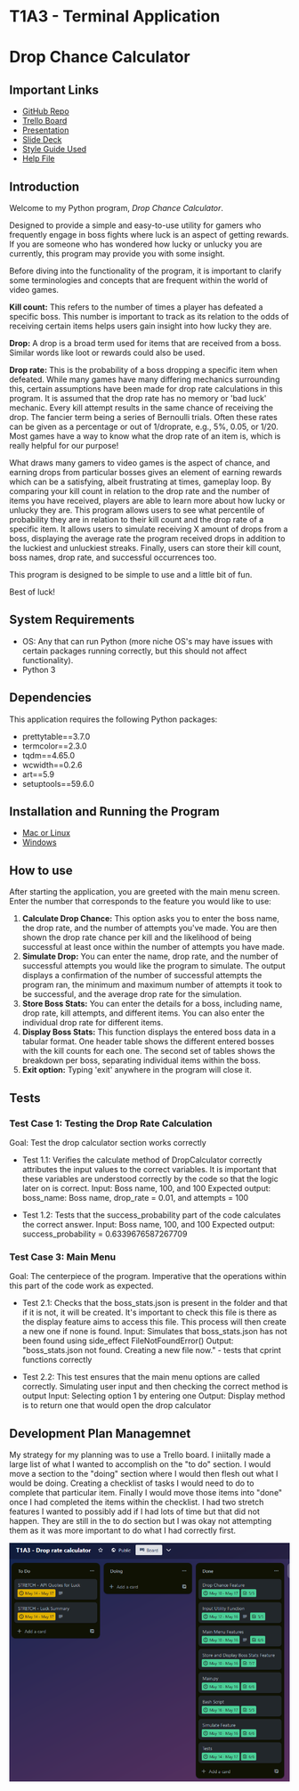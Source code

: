 # T1A3 - Terminal Application
# **Drop Chance Calculator**
## Important Links <a name="ImportantLinks"></a>

* [GitHub Repo](https://github.com/CameronWD/T1A3)
* [Trello Board](https://trello.com/b/3npKVqHD/t1a3-drop-rate-calculator)
* [Presentation](https://youtu.be/G-xaN1Gd3Cg)
* [Slide Deck](ppt/T1A3%20--%20Drop%20Calculator.pdf)
* [Style Guide Used](https://peps.python.org/pep-0008/)
* [Help File](#installation-and-running-the-program)

## Introduction <a name="Introduction"></a>

Welcome to my Python program, *Drop Chance Calculator*.

Designed to provide a simple and easy-to-use utility for gamers who frequently engage in boss fights where luck is an aspect of getting rewards. If you are someone who has wondered how lucky or unlucky you are currently, this program may provide you with some insight.

Before diving into the functionality of the program, it is important to clarify some terminologies and concepts that are frequent within the world of video games.

**Kill count:** This refers to the number of times a player has defeated a specific boss. This number is important to track as its relation to the odds of receiving certain items helps users gain insight into how lucky they are.

**Drop:** A drop is a broad term used for items that are received from a boss. Similar words like loot or rewards could also be used.

**Drop rate:** This is the probability of a boss dropping a specific item when defeated. While many games have many differing mechanics surrounding this, certain assumptions have been made for drop rate calculations in this program. It is assumed that the drop rate has no memory or 'bad luck' mechanic. Every kill attempt results in the same chance of receiving the drop. The fancier term being a series of Bernoulli trials. Often these rates can be given as a percentage or out of 1/droprate, e.g., 5%, 0.05, or 1/20. Most games have a way to know what the drop rate of an item is, which is really helpful for our purpose!

What draws many gamers to video games is the aspect of chance, and earning drops from particular bosses gives an element of earning rewards which can be a satisfying, albeit frustrating at times, gameplay loop. By comparing your kill count in relation to the drop rate and the number of items you have received, players are able to learn more about how lucky or unlucky they are. This program allows users to see what percentile of probability they are in relation to their kill count and the drop rate of a specific item. It allows users to simulate receiving X amount of drops from a boss, displaying the average rate the program received drops in addition to the luckiest and unluckiest streaks. Finally, users can store their kill count, boss names, drop rate, and successful occurrences too.

This program is designed to be simple to use and a little bit of fun.

Best of luck!

## System Requirements <a name="System"></a>

- OS: Any that can run Python (more niche OS's may have issues with certain packages running correctly, but this should not affect functionality).
- Python 3

## Dependencies <a name="Dependencies"></a>

This application requires the following Python packages:

- prettytable==3.7.0
- termcolor==2.3.0
- tqdm==4.65.0
- wcwidth==0.2.6
- art==5.9
- setuptools==59.6.0

## Installation and Running the Program<a name="Installation"></a>

- [Mac or Linux](docs/helpMacLinux.md)
- [Windows](docs/helpWindows.md)

## How to use <a name="How"></a>

After starting the application, you are greeted with the main menu screen. Enter the number that corresponds to the feature you would like to use:

1. **Calculate Drop Chance:** This option asks you to enter the boss name, the drop rate, and the number of attempts you've made. You are then shown the drop rate chance per kill and the likelihood of being successful at least once within the number of attempts you have made.
2. **Simulate Drop:** You can enter the name, drop rate, and the number of successful attempts you would like the program to simulate. The output displays a confirmation of the number of successful attempts the program ran, the minimum and maximum number of attempts it took to be successful, and the average drop rate for the simulation.
3. **Store Boss Stats:** You can enter the details for a boss, including name, drop rate, kill attempts, and different items. You can also enter the individual drop rate for different items.
4. **Display Boss Stats:** This function displays the entered boss data in a tabular format. One header table shows the different entered bosses with the kill counts for each one. The second set of tables shows the breakdown per boss, separating individual items within the boss.
5. **Exit option:** Typing 'exit' anywhere in the program will close it.

## Tests <a name="Test"></a>

### Test Case 1: Testing the Drop Rate Calculation
Goal: Test the drop calculator section works correctly

* Test 1.1: Verifies the calculate method of DropCalculator correctly attributes the input values to the correct variables. It is important that these variables are understood correctly by the code so that the logic later on is correct.
     Input: Boss name, 100, and 100
     Expected output: boss_name: Boss name, drop_rate = 0.01, and attempts = 100

* Test 1.2: Tests that the success_probability part of the code calculates the correct answer.
     Input: Boss name, 100, and 100
     Expected output: success_probability = 0.6339676587267709

### Test Case 3: Main Menu
Goal: The centerpiece of the program. Imperative that the operations within this part of the code work as expected.

* Test 2.1: Checks that the boss_stats.json is present in the folder and that if it is not, it will be created. It's important to check this file is there as the display feature aims to access this file. This process will then create a new one if none is found.
     Input: Simulates that boss_stats.json has not been found using side_effect FileNotFoundError()
     Output: "boss_stats.json not found. Creating a new file now." - tests that cprint functions correctly

* Test 2.2: This test ensures that the main menu options are called correctly. Simulating user input and then checking the correct method is output
     Input: Selecting option 1 by entering one
     Output: Display method is to return one that would open the drop calculator


## Development Plan Managemnet 

My strategy for my planning was to use a Trello board. I iniitally made a large list of what I wanted to accomplish on the "to do" section. I would move a section to the "doing" section where I would then flesh out what I would be doing. Creating a checklist of tasks I would need to do to complete that particular item. Finally I would move those items into "done" once I had completed the items within the checklist. I had two stretch features I wanted to possibly add if I had lots of time but that did not happen. They are still in the to do section but I was okay not attempting them as it was more important to do what I had correctly first. 

![Trello Board](docs/TrelloBoard.png)


